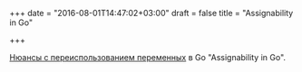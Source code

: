 +++
date = "2016-08-01T14:47:02+03:00"
draft = false
title = "Assignability in Go"

+++

<p><a href="http://bit.ly/2afdscO">Нюансы с переиспользованием переменных</a>&nbsp;в Go &quot;Assignability in Go&quot;.&nbsp;</p>

